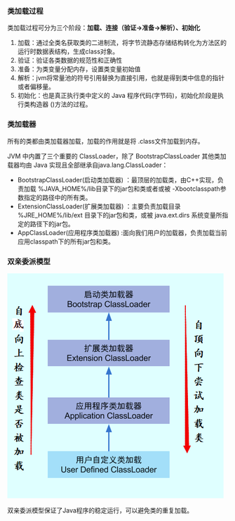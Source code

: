 ### 类加载过程
类加载过程可分为三个阶段：**加载、连接（验证->准备->解析）、初始化**   

1. 加载：通过全类名获取类的二进制流，将字节流静态存储结构转化为方法区的运行时数据表结构，生成class对象。
2. 验证：验证各类数据的规范性和正确性
3. 准备：为类变量分配内存，设置类变量初始值
4. 解析：jvm将常量池的符号引用替换为直接引用，也就是得到类中信息的指针或者偏移量。
5. 初始化：也是真正执行类中定义的 Java 程序代码(字节码)，初始化阶段是执行类构造器 <clinit> ()方法的过程。

### 类加载器
所有的类都由类加载器加载，加载的作用就是将 .class文件加载到内存。  

JVM 中内置了三个重要的 ClassLoader，除了 BootstrapClassLoader 其他类加载器均由 Java 实现且全部继承自java.lang.ClassLoader：
* BootstrapClassLoader(启动类加载器) ：最顶层的加载类，由C++实现，负责加载 %JAVA_HOME%/lib目录下的jar包和类或者或被 -Xbootclasspath参数指定的路径中的所有类。
* ExtensionClassLoader(扩展类加载器) ：主要负责加载目录 %JRE_HOME%/lib/ext 目录下的jar包和类，或被 java.ext.dirs 系统变量所指定的路径下的jar包。
* AppClassLoader(应用程序类加载器) :面向我们用户的加载器，负责加载当前应用classpath下的所有jar包和类。
### 双亲委派模型
![image](https://github.com/islongfei/Blog/blob/master/images/%E7%B1%BB%E5%8A%A0%E8%BD%BD%E5%99%A8.png)  

双亲委派模型保证了Java程序的稳定运行，可以避免类的重复加载。
